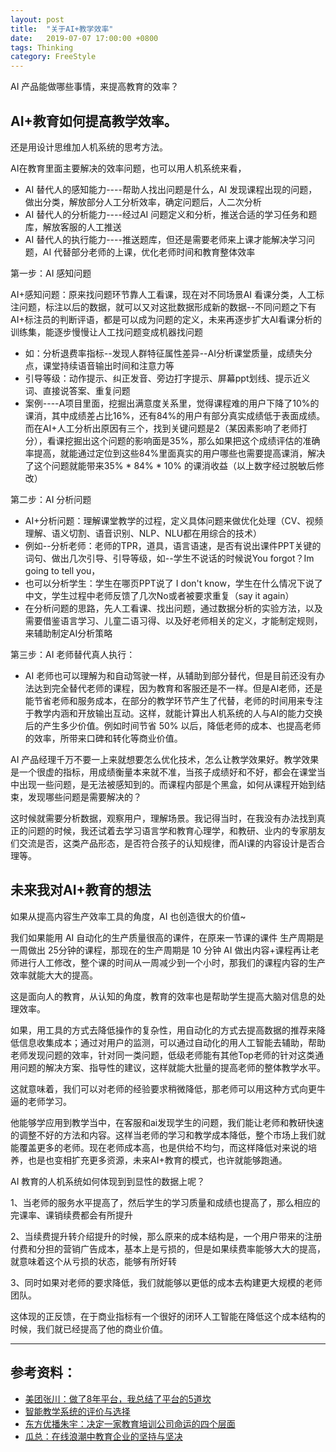 ```yaml
---
layout: post
title:  "关于AI+教学效率"
date:   2019-07-07 17:00:00 +0800
tags: Thinking
category: FreeStyle
---
```


AI 产品能做哪些事情，来提高教育的效率？


## AI+教育如何提高教学效率。


还是用设计思维加人机系统的思考方法。


AI在教育里面主要解决的效率问题，也可以用人机系统来看，

- AI 替代人的感知能力----帮助人找出问题是什么，AI 发现课程出现的问题，做出分类，解放部分人工分析效率，确定问题后，人二次分析
- AI 替代人的分析能力----经过AI 问题定义和分析，推送合适的学习任务和题库，解放客服的人工推送
- AI 替代人的执行能力----推送题库，但还是需要老师来上课才能解决学习问题，AI 代替部分老师的上课，优化老师时间和教育整体效率

第一步：AI 感知问题

AI+感知问题：原来找问题环节靠人工看课，现在对不同场景AI 看课分类，人工标注问题，标注以后的数据，就可以又对这批数据形成新的数据--不同问题之下有AI+标注员的判断评语，都是可以成为问题的定义，未来再逐步扩大AI看课分析的训练集，能逐步慢慢让人工找问题变成机器找问题

- 如：分析退费率指标--发现人群特征属性差异--AI分析课堂质量，成绩失分点，课堂持续语音输出时间和注意力等
- 引导等级：动作提示、纠正发音、旁边打字提示、屏幕ppt划线、提示近义词、直接说答案、重复问题
- 案例----A项目里面，挖掘出满意度关系里，觉得课程难的用户下降了10%的课消，其中成绩差占比16%，还有84%的用户有部分真实成绩低于表面成绩。而在AI+人工分析出原因有三个，找到关键问题是2（某因素影响了老师打分），看课挖掘出这个问题的影响面是35%，那么如果把这个成绩评估的准确率提高，就能通过定位到这些84%里面真实的用户哪些也需要提高课消，解决了这个问题就能带来35% * 84% * 10% 的课消收益（以上数字经过脱敏后修改）


第二步：AI 分析问题

- AI+分析问题：理解课堂教学的过程，定义具体问题来做优化处理（CV、视频理解、语义切割、语音识别、NLP、NLU都在用综合的技术）
- 例如--分析老师：老师的TPR，道具，语言语速，是否有说出课件PPT关键的词句、做出几次引导、引导等级，如--学生不说话的时候说You forgot？Im going to tell you，
- 也可以分析学生：学生在哪页PPT说了 I don't know，学生在什么情况下说了中文，学生过程中老师反馈了几次No或者被要求重复（say it again）
- 在分析问题的思路，先人工看课、找出问题，通过数据分析的实验方法，以及需要借鉴语言学习、儿童二语习得、以及好老师相关的定义，才能制定规则，来辅助制定AI分析策略

第三步：AI 老师替代真人执行：

- AI 老师也可以理解为和自动驾驶一样，从辅助到部分替代，但是目前还没有办法达到完全替代老师的课程，因为教育和客服还是不一样。但是AI老师，还是能节省老师和服务成本，在部分的教学环节产生了代替，老师的时间用来专注于教学内涵和开放输出互动。这样，就能计算出人机系统的人与AI的能力交换后的产生多少价值。例如时间节省 50% 以后，降低老师的成本、也提高老师的效率，所带来口碑和转化等商业价值。


AI 产品经理千万不要一上来就想要怎么优化技术，怎么让教学效果好。教学效果是一个很虚的指标，用成绩衡量本来就不准，当孩子成绩好和不好，都会在课堂当中出现一些问题，是无法被感知到的。而课程内部是个黑盒，如何从课程开始到结束，发现哪些问题是需要解决的？

这时候就需要分析数据，观察用户，理解场景。我记得当时，在我没有办法找到真正的问题的时候，我还试着去学习语言学和教育心理学，和教研、业内的专家朋友们交流是否，这类产品形态，是否符合孩子的认知规律，而AI课的内容设计是否合理等。



## 未来我对AI+教育的想法

如果从提高内容生产效率工具的角度，AI 也创造很大的价值~

我们如果能用 AI 自动化的生产质量很高的课件，在原来一节课的课件 生产周期是一周做出 25分钟的课程，那现在的生产周期是 10 分钟 AI 做出内容+课程再让老师进行人工修改，整个课的时间从一周减少到一个小时，那我们的课程内容的生产效率就能大大的提高。


这是面向人的教育，从认知的角度，教育的效率也是帮助学生提高大脑对信息的处理效率。


如果，用工具的方式去降低操作的复杂性，用自动化的方式去提高数据的推荐来降低信息收集成本；通过对用户的监测，可以通过自动化的用人工智能去辅助，帮助老师发现问题的效率，针对同一类问题，低级老师能有其他Top老师的针对这类通用问题的解决方案、指导性的建议，这样就能大批量的提高老师的整体教学水平。

这就意味着，我们可以对老师的经验要求稍微降低，那老师可以用这种方式向更牛逼的老师学习。

他能够学应用到教学当中，在客服和ai发现学生的问题，我们能让老师和教研快速的调整不好的方法和内容。这样当老师的学习和教学成本降低，整个市场上我们就能覆盖更多的老师。现在老师成本高，也是供给不均匀，而这样降低对来说的培养，也是也变相扩充更多资源，未来AI+教育的模式，也许就能够跑通。

AI 教育的人机系统如何体现到到显性的数据上呢？

1、当老师的服务水平提高了，然后学生的学习质量和成绩也提高了，那么相应的完课率、课销续费都会有所提升

2、当续费提升转介绍提升的时候，那么原来的成本结构是，一个用户带来的注册付费和分担的营销广告成本，基本上是亏损的，但是如果续费率能够大大的提高，就意味着这个从亏损的状态，能够有所好转

3、同时如果对老师的要求降低，我们就能够以更低的成本去构建更大规模的老师团队。

这体现的正反馈，在于商业指标有一个很好的闭环人工智能在降低这个成本结构的时候，我们就已经提高了他的商业价值。


---

## 参考资料：

* [美团张川：做了8年平台，我总结了平台的5道坎](https://mp.weixin.qq.com/s/3M58Ise7K9ou7tdX84sZCw)
* [智能教学系统的评价与选择](https://mp.weixin.qq.com/s?__biz=MzA4ODc1NDU2MQ==&mid=2650808020&idx=1&sn=7fe590e655958e868bf95ebb5eb9b97a&chksm=8bd1ee3abca6672c8fb2a599a75d1ba10c500040f02faf99e69b23b67744614697119a20ce22&mpshare=1&scene=1&srcid=&key=f0b3b85af89c30e9921ffe74cc66e248b2d4c5d17bd6160a8fcde92c809101b599b617deb0a64848f0622fd67dd587030795bcc614bcadbb036f3896bc134a2fc9a3081eff773bca809888780eea252f&ascene=0&uin=OTYyNDg4NjIx&devicetype=iMac+MacBookPro14%2C1+OSX+OSX+10.12.5+build(16F2073)&version=12020810&nettype=WIFI&lang=zh_CN&fontScale=100&pass_ticket=uwzbW8YtZZ9IqAVvp%2BaIENn5UFu40GsJzPEA%2FjsUXxdxqlLhSiiuYsJtpaIUIBsB)
* [东方优播朱宇：决定一家教育培训公司命运的四个层面](https://mp.weixin.qq.com/s?__biz=MzI5NzUwODY3Mw==&mid=2247487062&idx=1&sn=537cf00b26e03959e7462b81d29f6bb9&chksm=ecb54478dbc2cd6e6df9dec83043b87f5ddca117b6f29e8078511fd2da9c944a6241f5bd2ef7&mpshare=1&scene=1&srcid=&sharer_sharetime=1566218652179&sharer_shareid=d868f520adb4aaa159c339a52df7e449&key=bdee74c1b0f27c22c0ed9e832c34592f4204395e881468507bf50139a426292b027447d5a1f95a84e8915b8986971b5459f7fa4b7a26a20c80168b44f61feff353ff4723b90c4d06628777e6df2f23be&ascene=0&uin=OTYyNDg4NjIx&devicetype=iMac+MacBookPro14%2C1+OSX+OSX+10.12.5+build(16F2073)&version=12020810&nettype=WIFI&lang=zh_CN&fontScale=100&pass_ticket=uwzbW8YtZZ9IqAVvp%2BaIENn5UFu40GsJzPEA%2FjsUXxdxqlLhSiiuYsJtpaIUIBsB)
* [瓜总：在线浪潮中教育企业的坚持与坚决](https://mp.weixin.qq.com/s?__biz=MzI5NzUwODY3Mw==&mid=2247487078&idx=1&sn=2f3ee7363320a65e710921284ce94714&chksm=ecb54448dbc2cd5ef47e39be1430996db80168a5437a2d06b9b1d391bfb9d50609c832342be5&mpshare=1&scene=1&srcid=&sharer_sharetime=1566218684935&sharer_shareid=d868f520adb4aaa159c339a52df7e449&key=dbccd66df1a865f21452951f98a514dec71a4a0decff743c89640a6dded736cc5a0b631459af07b17582eb112663a8728714c88fedb8848fb4d27c0eb42cd509ae09fe7901d1216ee9c0f521b72539e0&ascene=0&uin=OTYyNDg4NjIx&devicetype=iMac+MacBookPro14%2C1+OSX+OSX+10.12.5+build(16F2073)&version=12020810&nettype=WIFI&lang=zh_CN&fontScale=100&pass_ticket=uwzbW8YtZZ9IqAVvp%2BaIENn5UFu40GsJzPEA%2FjsUXxdxqlLhSiiuYsJtpaIUIBsB)
